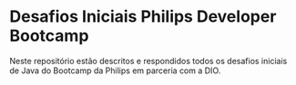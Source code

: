   # Desafios Iniciais Philips Developer Bootcamp
  Neste repositório estão descritos e respondidos todos os desafios iniciais de Java do Bootcamp da Philips em parceria com a DIO.
